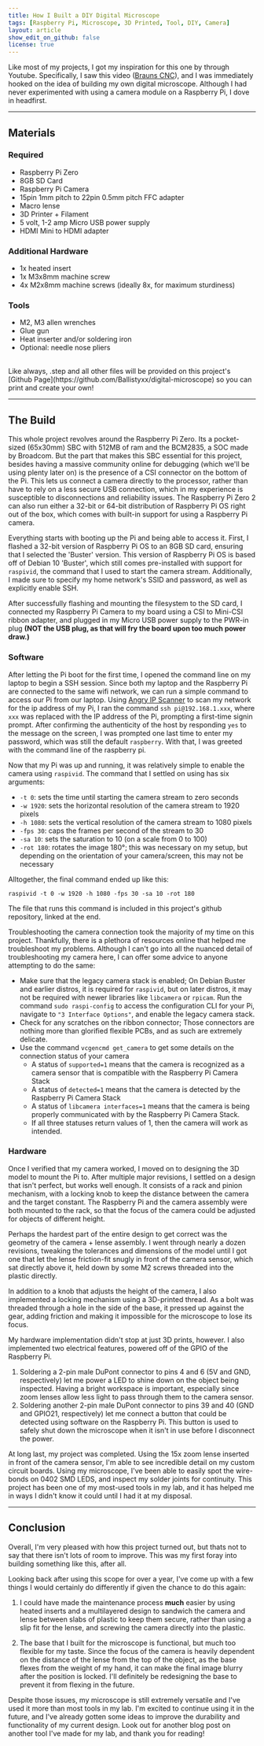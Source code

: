 ```yaml
---
title: How I Built a DIY Digital Microscope
tags: [Raspberry Pi, Microscope, 3D Printed, Tool, DIY, Camera]
layout: article
show_edit_on_github: false
license: true
---
```


Like most of my projects, I got my inspiration for this one by through Youtube. Specifically, I saw this video ([Brauns CNC](https://www.youtube.com/watch?v=jzcHGjFiR0o)), and I was immediately hooked on the idea of building my own digital microscope. Although I had never experimented with using a camera module on a Raspberry Pi, I dove in headfirst.

<!--more-->

---
## Materials

### Required
 - Raspberry Pi Zero
 - 8GB SD Card
 - Raspberry Pi Camera
 - 15pin 1mm pitch to 22pin 0.5mm pitch FFC adapter
 - Macro lense
 - 3D Printer + Filament
 - 5 volt,  1-2 amp Micro USB power supply
 - HDMI Mini to HDMI adapter

### Additional Hardware
 - 1x heated insert
 - 1x M3x8mm machine screw
 - 4x M2x8mm machine screws (ideally 8x, for maximum sturdiness)

### Tools
 - M2, M3 allen wrenches
 - Glue gun
 - Heat inserter and/or soldering iron
 - Optional: needle nose pliers

<br>
Like always, .step and all other files will be provided on this project's [Github Page](https://github.com/Ballistyxx/digital-microscope) so you can print and create your own!

---

## The Build

This whole project revolves around the Raspberry Pi Zero. Its a pocket-sized (65x30mm) SBC with 512MB of ram and the BCM2835, a SOC made by Broadcom. But the part that makes this SBC essential for this project, besides having a massive community online for debugging (which we'll be using plenty later on) is the presence of a CSI connector on the bottom of the Pi. This lets us connect a camera directly to the processor, rather than have to rely on a less secure USB connection, which in my experience is susceptible to disconnections and reliability issues. The Raspberry Pi Zero 2 can also run either a 32-bit or 64-bit distribution of Raspberry Pi OS right out of the box, which comes with built-in support for using a Raspberry Pi camera. 

Everything starts with booting up the Pi and being able to access it. First, I flashed a 32-bit version of Raspberry Pi OS to an 8GB SD card, ensuring that I selected the 'Buster' version. This version of Raspberry Pi OS is based off of Debian 10 'Buster', which still comes pre-installed with support for `raspivid`, the command that I used to start the camera stream. Additionally, I made sure to specify my home network's SSID and password, as well as explicitly enable SSH.

After successfully flashing and mounting the filesystem to the SD card, I connected my Raspberry Pi Camera to my board using a CSI to Mini-CSI ribbon adapter, and plugged in my Micro USB power supply to the PWR-in plug **(NOT the USB plug, as that will fry the board upon too much power draw.)**

### Software

After letting the Pi boot for the first time, I opened the command line on my laptop to begin a SSH session. Since both my laptop and the Raspberry Pi are connected to the same wifi network, we can run a simple command to access our Pi from our laptop. Using [Angry IP Scanner](https://angryip.org) to scan my network for the ip address of my Pi, I ran the command `ssh pi@192.168.1.xxx`, where `xxx` was replaced with the IP address of the Pi, prompting a first-time signin prompt.  After confirming the authenticity of the host by responding `yes` to the message on the screen, I was prompted one last time to enter my password, which was still the default `raspberry`. With that, I was greeted with the command line of the raspberry pi.

Now that my Pi was up and running, it was relatively simple to enable the camera using `raspivid`. The command that I settled on using has six arguments:

- `-t 0`: sets the time until starting the camera stream to zero seconds
- `-w 1920`: sets the horizontal resolution of the camera stream to 1920 pixels
- `-h 1080`: sets the vertical resolution of the camera stream to 1080 pixels
- `-fps 30`: caps the frames per second of the stream to 30
- `-sa 10`: sets the saturation to 10 (on a scale from 0 to 100)
- `-rot 180`: rotates the image 180°; this was necessary on my setup, but depending on the orientation of your camera/screen, this may not be necessary

Alltogether, the final command ended up like this:

`raspivid -t 0 -w 1920 -h 1080 -fps 30 -sa 10 -rot 180`

The file that runs this command is included in this project's github repository, linked at the end.

Troubleshooting the camera connection took the majority of my time on this project. Thankfully, there is a plethora of resources online that helped me troubleshoot my problems. Although I can't go into all the nuanced detail of troubleshooting my camera here, I can offer some advice to anyone attempting to do the same:

- Make sure that the legacy camera stack is enabled; On Debian Buster and earlier distros, it is required for `raspivid`, but on later distros, it may not be required with newer libraries like `libcamera` or `rpicam`. Run the command `sudo raspi-config` to access the configuration CLI for your Pi, navigate to `"3 Interface Options"`, and enable the legacy camera stack.
- Check for any scratches on the ribbon connector; Those connectors are nothing more than glorified flexible PCBs, and as such are extremely delicate. 
- Use the command `vcgencmd get_camera` to get some details on the connection status of your camera
    - A status of `supported=1` means that the camera is recognized as a camera sensor that is compatible with the Raspberry Pi Camera Stack
    - A status of `detected=1` means that the camera is detected by the Raspberry Pi Camera Stack
    - A status of `libcamera interfaces=1` means that the camera is being properly communicated with by the Raspberry Pi Camera Stack.
    - If all three statuses return values of 1, then the camera will work as intended.

### Hardware

Once I verified that my camera worked, I moved on to designing the 3D model to mount the Pi to. After multiple major revisions, I settled on a design that isn't perfect, but works well enough. It consists of a rack and pinion mechanism, with a locking knob to keep the distance between the camera and the target constant. The Raspberry Pi and the camera assembly were both mounted to the rack, so that the focus of the camera could be adjusted for objects of different height.

Perhaps the hardest part of the entire design to get correct was the geometry of the camera + lense assembly. I went through nearly a dozen revisions, tweaking the tolerances and dimensions of the model until I got one that let the lense friction-fit snugly in front of the camera sensor, which sat directly above it, held down by some M2 screws threaded into the plastic directly.

In addition to a knob that adjusts the height of the camera, I also implemented a locking mechanism using a 3D-printed thread. As a bolt was threaded through a hole in the side of the base, it pressed up against the gear, adding friction and making it impossible for the microscope to lose its focus.

My hardware implementation didn't stop at just 3D prints, however. I also implemented two electrical features, powered off of the GPIO of the Raspberry Pi.
1. Soldering a 2-pin male DuPont connector to pins 4 and 6 (5V and GND, respectively) let me power a LED to shine down on the object being inspected. Having a bright workspace is important, especially since zoom lenses allow less light to pass through them to the camera sensor.
2. Soldering another 2-pin male DuPont connector to pins 39 and 40 (GND and GPIO21, respectively) let me connect a button that could be detected using software on the Raspberry Pi. This button is used to safely shut down the microscope when it isn't in use before I disconnect the power.

At long last, my project was completed. Using the 15x zoom lense inserted in front of the camera sensor, I'm able to see incredible detail on my custom circuit boards. Using my microscope, I've been able to easily spot the wire-bonds on 0402 SMD LEDS, and inspect my solder joints for continuity. This project has been one of my most-used tools in my lab, and it has helped me in ways I didn't know it could until I had it at my disposal. 

---

## Conclusion

Overall, I'm very pleased with how this project turned out, but thats not to say that there isn't lots of room to improve. This was my first foray into building something like this, after all.

Looking back after using this scope for over a year, I've come up with a few things I would certainly do differently if given the chance to do this again:

1. I could have made the maintenance process **much** easier by using heated inserts and a multilayered design to sandwich the camera and lense between slabs of plastic to keep them secure, rather than using a slip fit for the lense, and screwing the camera directly into the plastic.

2. The base that I built for the microscope is functional, but much too flexible for my taste. Since the focus of the camera is heavily dependent on the distance of the lense from the top of the object, as the base flexes from the weight of my hand, it can make the final image blurry after the position is locked. I'll definitely be redesigning the base to prevent it from flexing in the future.

Despite those issues, my microscope is still extremely versatile and I've used it more than most tools in my lab. I'm excited to continue using it in the future, and I've already gotten some ideas to improve the durability and functionality of my current design. Look out for another blog post on another tool I've made for my lab, and thank you for reading!